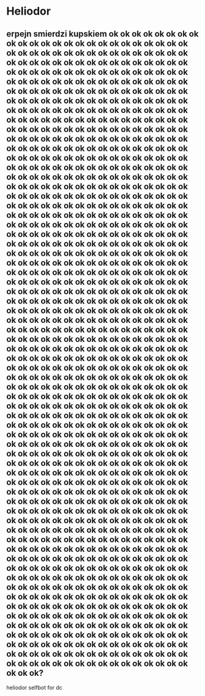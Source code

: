 
 # Heliodor
## erpejn smierdzi kupskiem ok ok ok ok ok ok ok ok ok ok ok ok ok ok ok ok ok ok ok ok ok ok ok ok ok ok ok ok ok ok ok ok ok ok ok ok ok ok ok ok ok ok ok ok ok ok ok ok ok ok ok ok ok ok ok ok ok ok ok ok ok ok ok ok ok ok ok ok ok ok ok ok ok ok ok ok ok ok ok ok ok ok ok ok ok ok ok ok ok ok ok ok ok ok ok ok ok ok ok ok ok ok ok ok ok ok ok ok ok ok ok ok ok ok ok ok ok ok ok ok ok ok ok ok ok ok ok ok ok ok ok ok ok ok ok ok ok ok ok ok ok ok ok ok ok ok ok ok ok ok ok ok ok ok ok ok ok ok ok ok ok ok ok ok ok ok ok ok ok ok ok ok ok ok ok ok ok ok ok ok ok ok ok ok ok ok ok ok ok ok ok ok ok ok ok ok ok ok ok ok ok ok ok ok ok ok ok ok ok ok ok ok ok ok ok ok ok ok ok ok ok ok ok ok ok ok ok ok ok ok ok ok ok ok ok ok ok ok ok ok ok ok ok ok ok ok ok ok ok ok ok ok ok ok ok ok ok ok ok ok ok ok ok ok ok ok ok ok ok ok ok ok ok ok ok ok ok ok ok ok ok ok ok ok ok ok ok ok ok ok ok ok ok ok ok ok ok ok ok ok ok ok ok ok ok ok ok ok ok ok ok ok ok ok ok ok ok ok ok ok ok ok ok ok ok ok ok ok ok ok ok ok ok ok ok ok ok ok ok ok ok ok ok ok ok ok ok ok ok ok ok ok ok ok ok ok ok ok ok ok ok ok ok ok ok ok ok ok ok ok ok ok ok ok ok ok ok ok ok ok ok ok ok ok ok ok ok ok ok ok ok ok ok ok ok ok ok ok ok ok ok ok ok ok ok ok ok ok ok ok ok ok ok ok ok ok ok ok ok ok ok ok ok ok ok ok ok ok ok ok ok ok ok ok ok ok ok ok ok ok ok ok ok ok ok ok ok ok ok ok ok ok ok ok ok ok ok ok ok ok ok ok ok ok ok ok ok ok ok ok ok ok ok ok ok ok ok ok ok ok ok ok ok ok ok ok ok ok ok ok ok ok ok ok ok ok ok ok ok ok ok ok ok ok ok ok ok ok ok ok ok ok ok ok ok ok ok ok ok ok ok ok ok ok ok ok ok ok ok ok ok ok ok ok ok ok ok ok ok ok ok ok ok ok ok ok ok ok ok ok ok ok ok ok ok ok ok ok ok ok ok ok ok ok ok ok ok ok ok ok ok ok ok ok ok ok ok ok ok ok ok ok ok ok ok ok ok ok ok ok ok ok ok ok ok ok ok ok ok ok ok ok ok ok ok ok ok ok ok ok ok ok ok ok ok ok ok ok ok ok ok ok ok ok ok ok ok ok ok ok ok ok ok ok ok ok ok ok ok ok ok ok ok ok ok ok ok ok ok ok ok ok ok ok ok ok ok ok ok ok ok ok ok ok ok ok ok ok ok ok ok ok ok ok ok ok ok ok ok ok ok ok ok ok ok ok ok ok ok ok ok ok ok ok ok ok ok ok ok ok ok ok ok ok ok ok ok ok ok ok ok ok ok ok ok ok ok ok ok ok ok ok ok ok ok ok ok ok ok ok ok ok ok ok ok ok ok ok ok ok ok ok ok ok ok ok ok ok ok ok ok ok ok ok ok ok ok ok ok ok ok ok ok ok ok ok ok ok ok ok ok ok ok ok ok ok ok ok ok ok ok ok ok ok ok ok ok ok ok ok ok ok ok ok ok ok ok ok ok ok ok ok ok ok ok ok ok ok ok ok ok ok ok ok ok ok ok ok ok ok ok ok ok ok ok ok ok ok ok ok ok ok ok ok ok ok ok ok ok ok ok ok ok ok ok ok ok ok ok ok ok ok ok ok ok ok ok ok ok ok ok ok ok ok ok ok ok ok ok ok ok ok ok ok ok ok ok ok ok ok ok ok ok ok ok ok ok ok ok ok ok ok ok ok ok ok ok ok ok ok ok ok ok ok ok ok ok ok ok ok ok ok ok ok ok ok ok ok ok ok ok ok ok ok ok ok ok ok ok ok ok ok ok ok ok ok ok ok ok ok ok ok ok ok ok ok ok ok ok ok ok ok ok ok ok ok ok ok ok ok ok ok ok ok ok ok ok ok ok ok ok ok ok ok ok ok ok ok ok ok ok ok ok ok ok ok ok ok ok ok ok ok ok ok ok ok ok ok ok ok ok ok ok ok ok ok ok ok ok ok ok ok ok ok ok ok ok ok ok ok ok ok ok ok ok ok ok ok ok ok ok ok ok ok ok ok ok ok ok ok ok ok ok ok ok ok ok ok ok ok ok ok ok ok ok ok ok ok ok ok ok ok ok ok ok ok ok?
 heliodor selfbot for dc

